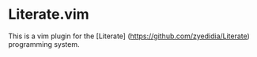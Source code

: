 # Literate.vim

This is a vim plugin for the [Literate] (https://github.com/zyedidia/Literate) programming system.
